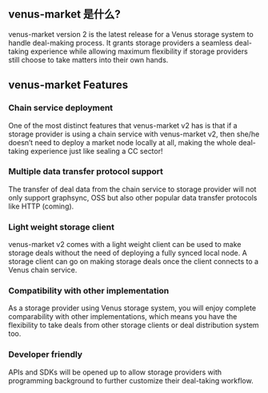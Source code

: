 ## venus-market 是什么?

venus-market version 2 is the latest release for a Venus storage system to handle deal-making process. It grants storage providers a seamless deal-taking experience while allowing maximum flexibility if storage providers still choose to take matters into their own hands.   

## venus-market Features

### Chain service deployment

One of the most distinct features that venus-market v2 has is that if a storage provider is using a chain service with venus-market v2, then she/he doesn’t need to deploy a market node locally at all, making the whole deal-taking experience just like sealing a CC sector!

### Multiple data transfer protocol support

The transfer of deal data from the chain service to storage provider will not only support graphsync, OSS but also other popular data transfer protocols like HTTP (coming).

### Light weight storage client

venus-market v2 comes with a light weight client can be used to make storage deals without the need of deploying a fully synced local node. A storage client can go on making storage deals once the client connects to a Venus chain service.

### Compatibility with other implementation

As a storage provider using Venus storage system, you will enjoy complete comparability with other implementations, which means you have the flexibility to take deals from other storage clients or deal distribution system too.  

### Developer friendly

APIs and SDKs will be opened up to allow storage providers with programming background to further customize their deal-taking workflow.
